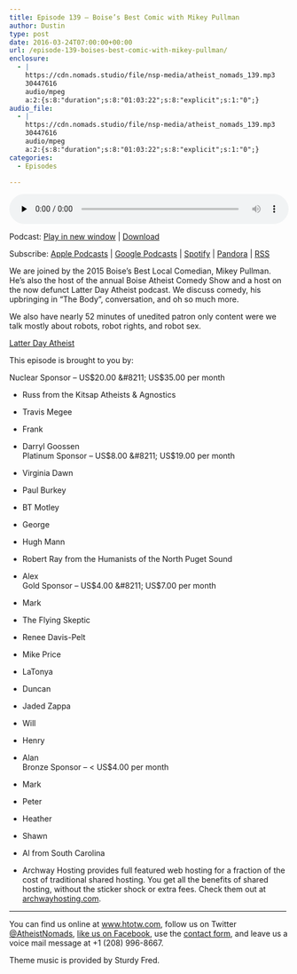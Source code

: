 ```yaml
---
title: Episode 139 – Boise’s Best Comic with Mikey Pullman
author: Dustin
type: post
date: 2016-03-24T07:00:00+00:00
url: /episode-139-boises-best-comic-with-mikey-pullman/
enclosure:
  - |
    https://cdn.nomads.studio/file/nsp-media/atheist_nomads_139.mp3
    30447616
    audio/mpeg
    a:2:{s:8:"duration";s:8:"01:03:22";s:8:"explicit";s:1:"0";}
audio_file:
  - |
    https://cdn.nomads.studio/file/nsp-media/atheist_nomads_139.mp3
    30447616
    audio/mpeg
    a:2:{s:8:"duration";s:8:"01:03:22";s:8:"explicit";s:1:"0";}
categories:
  - Episodes

---
```

<div itemscope itemtype="http://schema.org/AudioObject">
  <meta itemprop="name" content="Episode 139 &#8211; Boise&#8217;s Best Comic with Mikey Pullman" />
  
  <meta itemprop="uploadDate" content="2016-03-24T01:00:00-06:00" />
  
  <meta itemprop="encodingFormat" content="audio/mpeg" />
  
  <meta itemprop="duration" content="PT1H03M22S" />
  
  <meta itemprop="description" content="We are joined by the 2015 Boise's Best Local Comedian, Mikey Pullman. He's also the host of the annual Boise Atheist Comedy Show and a host on the now defunct Latter Day Atheist podcast. We discuss comedy, his upbringing in &quot;The Body&quot;, conversation, ..." />
  
  <meta itemprop="contentUrl" content="https://dts.podtrac.com/redirect.mp3/cdn.nomads.studio/file/nsp-media/atheist_nomads_139.mp3" />
  
  <meta itemprop="contentSize" content="29.0" />
  </p> 
  
  <div class="powerpress_player" id="powerpress_player_8398">
    <audio class="wp-audio-shortcode" id="audio-5096-142" preload="none" style="width: 100%;" controls="controls"><source type="audio/mpeg" src="https://dts.podtrac.com/redirect.mp3/cdn.nomads.studio/file/nsp-media/atheist_nomads_139.mp3?_=142" /><a href="https://dts.podtrac.com/redirect.mp3/cdn.nomads.studio/file/nsp-media/atheist_nomads_139.mp3">https://dts.podtrac.com/redirect.mp3/cdn.nomads.studio/file/nsp-media/atheist_nomads_139.mp3</a></audio>
  </div>
</div>

<p class="powerpress_links powerpress_links_mp3">
  Podcast: <a href="https://dts.podtrac.com/redirect.mp3/cdn.nomads.studio/file/nsp-media/atheist_nomads_139.mp3" class="powerpress_link_pinw" target="_blank" title="Play in new window" onclick="return powerpress_pinw('https://htotw.com/?powerpress_pinw=5096-podcast');" rel="nofollow">Play in new window</a> | <a href="https://dts.podtrac.com/redirect.mp3/cdn.nomads.studio/file/nsp-media/atheist_nomads_139.mp3" class="powerpress_link_d" title="Download" rel="nofollow" download="atheist_nomads_139.mp3">Download</a>
</p>

<p class="powerpress_links powerpress_subscribe_links">
  Subscribe: <a href="https://podcasts.apple.com/us/podcast/humanists-take-on-the-world/id530050098?mt=2&ls=1" class="powerpress_link_subscribe powerpress_link_subscribe_itunes" target="_blank" title="Subscribe on Apple Podcasts" rel="nofollow">Apple Podcasts</a> | <a href="https://www.google.com/podcasts?feed=aHR0cDovL2F0aGVpc3Rub21hZHMubGlic3luLmNvbS9yc3M%3D" class="powerpress_link_subscribe powerpress_link_subscribe_googleplay" target="_blank" title="Subscribe on Google Podcasts" rel="nofollow">Google Podcasts</a> | <a href="https://open.spotify.com/show/3LzK2xZGike6Tc1GEMtMbr?si=LieN9SNuTpq96smuaUsH8A" class="powerpress_link_subscribe powerpress_link_subscribe_spotify" target="_blank" title="Subscribe on Spotify" rel="nofollow">Spotify</a> | <a href="https://www.pandora.com/podcast/atheist-nomads/PC:10122?corr=62071012&part=ug" class="powerpress_link_subscribe powerpress_link_subscribe_pandora" target="_blank" title="Subscribe on Pandora" rel="nofollow">Pandora</a> | <a href="https://htotw.com/feed/podcast/" class="powerpress_link_subscribe powerpress_link_subscribe_rss" target="_blank" title="Subscribe via RSS" rel="nofollow">RSS</a>
</p>

We are joined by the 2015 Boise&#8217;s Best Local Comedian, Mikey Pullman. He&#8217;s also the host of the annual Boise Atheist Comedy Show and a host on the now defunct Latter Day Atheist podcast. We discuss comedy, his upbringing in &#8220;The Body&#8221;, conversation, and oh so much more.

We also have nearly 52 minutes of unedited patron only content were we talk mostly about robots, robot rights, and robot sex.

<a href="https://latterdayatheist.wordpress.com/" target="_blank" rel="noopener">Latter Day Atheist</a>

This episode is brought to you by:

Nuclear Sponsor &#8211; US$20.00 &#8211; US$35.00 per month  
* Russ from the Kitsap Atheists & Agnostics  
* Travis Megee  
* Frank  
* Darryl Goossen  
Platinum Sponsor &#8211; US$8.00 &#8211; US$19.00 per month  
* Virginia Dawn  
* Paul Burkey  
* BT Motley  
* George  
* Hugh Mann  
* Robert Ray from the Humanists of the North Puget Sound  
* Alex  
Gold Sponsor &#8211; US$4.00 &#8211; US$7.00 per month  
* Mark  
* The Flying Skeptic  
* Renee Davis-Pelt  
* Mike Price  
* LaTonya  
* Duncan  
* Jaded Zappa  
* Will  
* Henry  
* Alan  
Bronze Sponsor &#8211; < US$4.00 per month  
* Mark  
* Peter  
* Heather  
* Shawn  
* Al from South Carolina

* Archway Hosting provides full featured web hosting for a fraction of the cost of traditional shared hosting. You get all the benefits of shared hosting, without the sticker shock or extra fees. Check them out at <a href="http://archwayhosting.com/" target="_blank" rel="noopener">archwayhosting.com</a>.

<hr width="500" />

You can find us online at <a href="https://www.htotw.com/" target="_blank" rel="noopener">www.htotw.com</a>, follow us on Twitter <a href="https://htotw.com/twitter" target="_blank" rel="noopener">@AtheistNomads</a>, <a href="https://htotw.com/facebook" target="_blank" rel="noopener">like us on Facebook</a>, use the [contact form](https://htotw.com/contact), and leave us a voice mail message at +1 (208) 996-8667.

Theme music is provided by Sturdy Fred.
